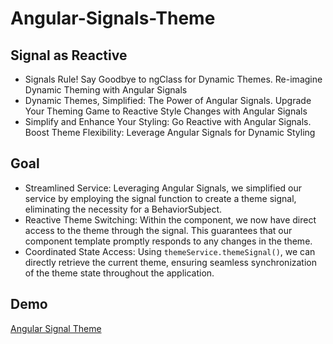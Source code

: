 # Angular-Signals-Theme

## Signal as Reactive

- Signals Rule! Say Goodbye to ngClass for Dynamic Themes. Re-imagine Dynamic Theming with Angular Signals
- Dynamic Themes, Simplified: The Power of Angular Signals. Upgrade Your Theming Game to Reactive Style Changes with Angular Signals
- Simplify and Enhance Your Styling: Go Reactive with Angular Signals. Boost Theme Flexibility: Leverage Angular Signals for Dynamic Styling

## Goal

- Streamlined Service: Leveraging Angular Signals, we simplified our service by employing the signal function to create a theme signal, eliminating the necessity for a BehaviorSubject.
- Reactive Theme Switching: Within the component, we now have direct access to the theme through the signal. This guarantees that our component template promptly responds to any changes in the theme.
- Coordinated State Access: Using `themeService.themeSignal()`, we can directly retrieve the current theme, ensuring seamless synchronization of the theme state throughout the application.

## Demo
[Angular Signal Theme](https://stackblitz.com/edit/stackblitz-starters-f2lzzc)

